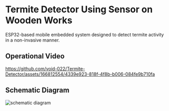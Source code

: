 # Termite Detector Using Sensor on Wooden Works
ESP32-based mobile embedded system designed to detect termite activity in a non-invasive manner.

## Operational Video
https://github.com/void-022/Termite-Detector/assets/166812554/4339e923-818f-4f8b-b006-084fe9b710fa

## Schematic Diagram
![schematic diagram](https://github.com/void-022/Termite-Detector/assets/166812554/efd6051c-c10d-4b87-a504-bae66c3ba566)
